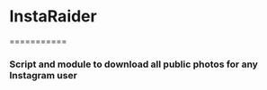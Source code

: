 # InstaRaider
===========

### Script and module to download all public photos for any Instagram user


